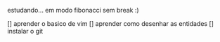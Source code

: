 estudando... em modo fibonacci sem break :)



[] aprender o basico de vim
[] aprender como desenhar as entidades
[] instalar o git